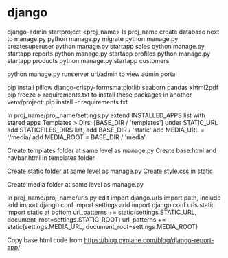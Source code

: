 # django

django-admin startproject <proj_name>
ls proj_name
create database next to manage.py
python manage.py migrate
python manage.py createsuperuser
python manage.py startapp sales
python manage.py startapp reports
python manage.py startapp profiles
python manage.py startapp products
python manage.py startapp customers

python manage.py runserver
url/admin to view admin portal

pip install pillow django-crispy-formsmatplotlib seaborn pandas xhtml2pdf
pip freeze > requirements.txt
to install these packages in another venv/project: pip install -r requirements.txt

In proj_name/proj_name/settings.py
	extend INSTALLED_APPS list with stared apps
	Templates > Dirs: [BASE_DIR / 'templates']
	under STATIC_URL add STATICFILES_DIRS list, add BASE_DIR / 'static'
	add MEDIA_URL = '/media/
	add MEDIA_ROOT = BASE_DIR / 'media'

Create templates folder at same level as manage.py
Create base.html and navbar.html in templates folder

Create static folder at same level as manage.py
Create style.css in static

Create media folder at same level as manage.py

In proj_name/proj_name/urls.py
	edit import django.urls import path, include
	add import django.conf import settings
	add import django.conf.urls.static import static
	at bottom
	url_patterns += static(settings.STATIC_URL, document_root=settings.STATIC_ROOT)
	url_patterns += static(settings.MEDIA_URL, document_root=settings.MEDIA_ROOT)

Copy base.html code from https://blog.pyplane.com/blog/django-report-app/